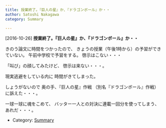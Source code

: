 ```yaml
---
title: 授業終了。『巨人の星』か、『ドラゴンボール』か・・
author: Satoshi Nakagawa
category: Summary

---
```


[2016-10-26] **授業終了。『巨人の星』か、『ドラゴンボール』か・・** 

 きのう論文に時間をつかったので、
きょうの授業（午後1時から）の予習ができていない。
午前中学校で予習をする。
啓示はこない・・・

 「叫び」の顔してみたけど、
啓示は来ない・・・。

 現実逃避をしている内に
時間がきてしまった。

<!--more-->

 しょうがないので
奥の手、『巨人の星』作戦
（別名『ドラゴンボール』作戦）に訴えた・・・。

 一球一球に魂をこめて、
バッター一人との対決に連載一回分を使ってしまう、
あれだ・・・。

- Category: [Summary](https://merapano.github.io/categories.html#Summary)


